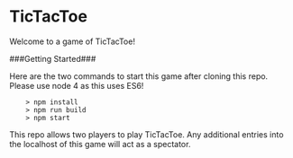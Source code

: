 # TicTacToe
Welcome to a game of TicTacToe!

###Getting Started###

Here are the two commands to start this game after cloning this repo. Please use node 4 as this uses ES6!

```
	> npm install
	> npm run build
	> npm start
```

This repo allows two players to play TicTacToe. Any additional entries into the localhost of this game will act as a spectator.
